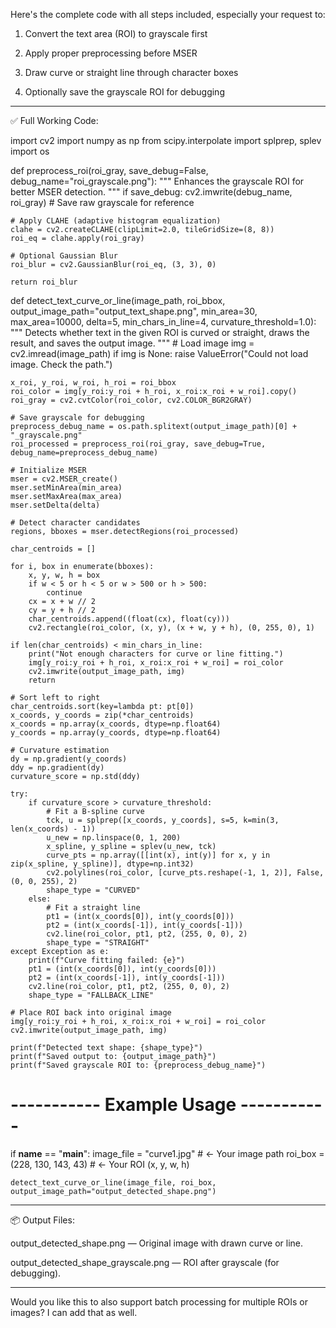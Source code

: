 Here's the complete code with all steps included, especially your request to:

1. Convert the text area (ROI) to grayscale first


2. Apply proper preprocessing before MSER


3. Draw curve or straight line through character boxes


4. Optionally save the grayscale ROI for debugging




---

✅ Full Working Code:

import cv2
import numpy as np
from scipy.interpolate import splprep, splev
import os

def preprocess_roi(roi_gray, save_debug=False, debug_name="roi_grayscale.png"):
    """
    Enhances the grayscale ROI for better MSER detection.
    """
    if save_debug:
        cv2.imwrite(debug_name, roi_gray)  # Save raw grayscale for reference

    # Apply CLAHE (adaptive histogram equalization)
    clahe = cv2.createCLAHE(clipLimit=2.0, tileGridSize=(8, 8))
    roi_eq = clahe.apply(roi_gray)

    # Optional Gaussian Blur
    roi_blur = cv2.GaussianBlur(roi_eq, (3, 3), 0)

    return roi_blur


def detect_text_curve_or_line(image_path, roi_bbox,
                              output_image_path="output_text_shape.png",
                              min_area=30, max_area=10000, delta=5,
                              min_chars_in_line=4, curvature_threshold=1.0):
    """
    Detects whether text in the given ROI is curved or straight,
    draws the result, and saves the output image.
    """
    # Load image
    img = cv2.imread(image_path)
    if img is None:
        raise ValueError("Could not load image. Check the path.")

    x_roi, y_roi, w_roi, h_roi = roi_bbox
    roi_color = img[y_roi:y_roi + h_roi, x_roi:x_roi + w_roi].copy()
    roi_gray = cv2.cvtColor(roi_color, cv2.COLOR_BGR2GRAY)

    # Save grayscale for debugging
    preprocess_debug_name = os.path.splitext(output_image_path)[0] + "_grayscale.png"
    roi_processed = preprocess_roi(roi_gray, save_debug=True, debug_name=preprocess_debug_name)

    # Initialize MSER
    mser = cv2.MSER_create()
    mser.setMinArea(min_area)
    mser.setMaxArea(max_area)
    mser.setDelta(delta)

    # Detect character candidates
    regions, bboxes = mser.detectRegions(roi_processed)

    char_centroids = []

    for i, box in enumerate(bboxes):
        x, y, w, h = box
        if w < 5 or h < 5 or w > 500 or h > 500:
            continue
        cx = x + w // 2
        cy = y + h // 2
        char_centroids.append((float(cx), float(cy)))
        cv2.rectangle(roi_color, (x, y), (x + w, y + h), (0, 255, 0), 1)

    if len(char_centroids) < min_chars_in_line:
        print("Not enough characters for curve or line fitting.")
        img[y_roi:y_roi + h_roi, x_roi:x_roi + w_roi] = roi_color
        cv2.imwrite(output_image_path, img)
        return

    # Sort left to right
    char_centroids.sort(key=lambda pt: pt[0])
    x_coords, y_coords = zip(*char_centroids)
    x_coords = np.array(x_coords, dtype=np.float64)
    y_coords = np.array(y_coords, dtype=np.float64)

    # Curvature estimation
    dy = np.gradient(y_coords)
    ddy = np.gradient(dy)
    curvature_score = np.std(ddy)

    try:
        if curvature_score > curvature_threshold:
            # Fit a B-spline curve
            tck, u = splprep([x_coords, y_coords], s=5, k=min(3, len(x_coords) - 1))
            u_new = np.linspace(0, 1, 200)
            x_spline, y_spline = splev(u_new, tck)
            curve_pts = np.array([[int(x), int(y)] for x, y in zip(x_spline, y_spline)], dtype=np.int32)
            cv2.polylines(roi_color, [curve_pts.reshape(-1, 1, 2)], False, (0, 0, 255), 2)
            shape_type = "CURVED"
        else:
            # Fit a straight line
            pt1 = (int(x_coords[0]), int(y_coords[0]))
            pt2 = (int(x_coords[-1]), int(y_coords[-1]))
            cv2.line(roi_color, pt1, pt2, (255, 0, 0), 2)
            shape_type = "STRAIGHT"
    except Exception as e:
        print(f"Curve fitting failed: {e}")
        pt1 = (int(x_coords[0]), int(y_coords[0]))
        pt2 = (int(x_coords[-1]), int(y_coords[-1]))
        cv2.line(roi_color, pt1, pt2, (255, 0, 0), 2)
        shape_type = "FALLBACK_LINE"

    # Place ROI back into original image
    img[y_roi:y_roi + h_roi, x_roi:x_roi + w_roi] = roi_color
    cv2.imwrite(output_image_path, img)

    print(f"Detected text shape: {shape_type}")
    print(f"Saved output to: {output_image_path}")
    print(f"Saved grayscale ROI to: {preprocess_debug_name}")


# ----------- Example Usage -----------
if __name__ == "__main__":
    image_file = "curve1.jpg"  # <- Your image path
    roi_box = (228, 130, 143, 43)  # <- Your ROI (x, y, w, h)

    detect_text_curve_or_line(image_file, roi_box, output_image_path="output_detected_shape.png")


---

📦 Output Files:

output_detected_shape.png — Original image with drawn curve or line.

output_detected_shape_grayscale.png — ROI after grayscale (for debugging).



---

Would you like this to also support batch processing for multiple ROIs or images? I can add that as well.

